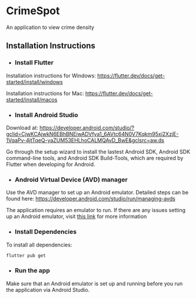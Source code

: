 # CrimeSpot

An application to view crime density

## Installation Instructions
* ### Install Flutter
Installation instructions for Windows: https://flutter.dev/docs/get-started/install/windows

Installation instructions for Mac: https://flutter.dev/docs/get-started/install/macos

* ### Install Android Studio
Download at:
https://developer.android.com/studio/?gclid=CjwKCAjwkN6EBhBNEiwADVfya1_6AVtc64N0V7Kqkm95xi2XzjE-1VqaPv-4jtTqeQ-yaZUM53EHLhoCALMQAvD_BwE&gclsrc=aw.ds 

Go through the setup wizard to install the lastest Android SDK, Android SDK command-line tools, and Android SDK Build-Tools, which are required
by Flutter when developing for Android.

* ### Android Virtual Device (AVD) manager
Use the AVD manager to set up an Android emulator. Detailed steps can be found here: https://developer.android.com/studio/run/managing-avds

The application requires an emulator to run. If there are any issues setting up an Android emulator, visit [this link](https://developer.android.com/studio/run/emulator)
for more information

* ### Install Dependencies
To install all dependencies:
```bash
flutter pub get
```

* ### Run the app
Make sure that an Android emulator is set up and running before you run the application via Android Studio.



